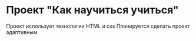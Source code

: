 # Проект "Как научиться учиться"
Проект использует технологии HTML и css
Планируется сделать проект адаптивным
